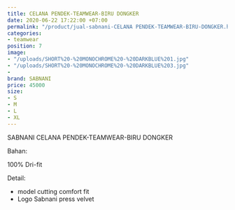 ```yaml
---
title: CELANA PENDEK-TEAMWEAR-BIRU DONGKER
date: 2020-06-22 17:22:00 +07:00
permalink: "/product/jual-sabnani-CELANA PENDEK-TEAMWEAR-BIRU-DONGKER.html"
categories:
- teamwear
position: 7
image:
- "/uploads/SHORT%20-%20MONOCHROME%20-%20DARKBLUE%201.jpg"
- "/uploads/SHORT%20-%20MONOCHROME%20-%20DARKBLUE%203.jpg"
- 
brand: SABNANI
price: 45000
size:
- S
- M
- L
- XL
---
```


SABNANI
CELANA PENDEK-TEAMWEAR-BIRU DONGKER

Bahan:

100% Dri-fit


Detail:

- model cutting comfort fit
- Logo Sabnani press velvet